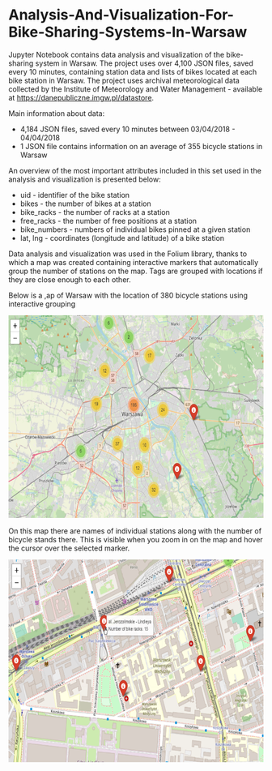 # Analysis-And-Visualization-For-Bike-Sharing-Systems-In-Warsaw

Jupyter Notebook contains data analysis and visualization of the bike-sharing system in Warsaw. The project uses over 4,100 JSON files, saved every 10 minutes, containing station data and lists of bikes located at each bike station in Warsaw.
The project uses archival meteorological data collected by the Institute of Meteorology and Water Management - available at https://danepubliczne.imgw.pl/datastore.

Main information about data:
- 4,184 JSON files, saved every 10 minutes between 03/04/2018 - 04/04/2018
- 1 JSON file contains information on an average of 355 bicycle stations in Warsaw

An overview of the most important attributes included in this set used in the analysis and visualization is presented below:

- uid - identifier of the bike station
- bikes - the number of bikes at a station
- bike_racks - the number of racks at a station
- free_racks - the number of free positions at a station
- bike_numbers - numbers of individual bikes pinned at a given station
- lat, lng - coordinates (longitude and latitude) of a bike station


Data analysis and visualization was used in the Folium library, thanks to which a map was created containing interactive markers that automatically group the number of stations on the map. Tags are grouped with locations if they are close enough to each other.


Below is a ,ap of Warsaw with the location of 380 bicycle stations using interactive grouping

<img width="600" height="400" src = img/warsaw_map.png/>


On this map there are names of individual stations along with the number of bicycle stands there. This is visible when you zoom in on the map and hover the cursor over the selected marker.

<img width="600" height="400" src = img/folium.png/>

